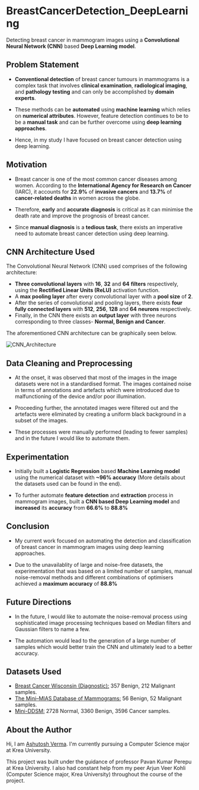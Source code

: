 # BreastCancerDetection_DeepLearning
Detecting breast cancer in mammogram images using a **Convolutional Neural Network (CNN)** based **Deep Learning model**.


## Problem Statement
- **Conventional detection** of breast cancer tumours in mammograms is a complex task that involves **clinical examination**, **radiological imaging**, and **pathology testing** and can only be accomplished by **domain experts**.

- These methods can be **automated** using **machine learning** which relies on **numerical attributes**. However, feature detection continues to be to be a **manual task** and can be further overcome using **deep learning approaches**.

- Hence, in my study I have focused on breast cancer detection using deep learning.


## Motivation
- Breast cancer is one of the most common cancer diseases among women. According to the **International Agency for Research on Cancer** (IARC), it accounts for **22.9%** of **invasive cancers** and **13.7%** of **cancer-related deaths** in women across the globe.

- Therefore, **early** and **accurate diagnosis** is critical as it can minimise the death rate and improve the prognosis of breast cancer.

- Since **manual diagnosis** is a **tedious task**, there exists an imperative need to automate breast cancer detection using deep learning.


## CNN Architecture Used
The Convolutional Neural Network (CNN) used comprises of the following architecture:
- **Three convolutional layers** with **16**, **32** and **64** **filters** respectively, using the **Rectified Linear Units (ReLU)** activation function.
- A **max pooling layer** after every convolutional layer with a **pool size** of **2**.
- After the series of convolutional and pooling layers, there exists **four fully connected layers** with **512**, **256**, **128** and **64** **neurons** respectively.
- Finally, in the CNN there exists an **output layer** with three neurons corresponding to three classes- **Normal, Benign and Cancer**.

The aforementioned CNN architecture can be graphically seen below.

![CNN_Architecture](https://user-images.githubusercontent.com/66971874/182913879-6d6288bd-bea5-463c-ae23-1341cb9002b7.png)


## Data Cleaning and Preprocessing
- At the onset, it was observed that most of the images in the image datasets were not in a standardised format. The images contained noise in terms of annotations and artefacts which were introduced due to malfunctioning of the device and/or poor illumination.

- Proceeding further, the annotated images were filtered out and the artefacts were eliminated by creating a uniform black background in a subset of the images.

- These processes were manually performed (leading to fewer samples) and in the future I would like to automate them.



## Experimentation
- Initially built a **Logistic Regression** based **Machine Learning model** using the numerical dataset with **~96% accuracy** (More details about the datasets used can be found in the end).

- To further automate **feature detection** and **extraction** process in mammogram images, built a **CNN based Deep Learning model** and **increased** its **accuracy** from **66.6%** to **88.8%**


## Conclusion
- My current work focused on automating the detection and classification of breast cancer in mammogram images using deep learning approaches.

- Due to the unavailablity of large and noise-free datasets, the experimentation that was based on a limited number of samples, manual noise-removal methods and different combinations of optimisers achieved a **maximum accuracy** of **88.8%**


## Future Directions
- In the future, I would like to automate the noise-removal process using sophisticated image processing techniques based on Median filters and Gaussian filters to name a few.

- The automation would lead to the generation of a large number of samples which would better train the CNN and ultimately lead to a better accuracy.


## Datasets Used
- [Breast Cancer Wisconsin (Diagnostic):](https://archive.ics.uci.edu/ml/datasets/Breast+Cancer+Wisconsin+%28Diagnostic%29) 357 Benign, 212 Malignant samples.
- [The Mini–MIAS Database of Mammograms:](http://peipa.essex.ac.uk/info/mias.html) 56 Benign, 52 Malignant samples.
- [Mini-DDSM:](https://www.kaggle.com/datasets/cheddad/miniddsm) 2728 Normal, 3360 Benign, 3596 Cancer samples.


## About the Author
Hi, I am [Ashutosh Verma](https://www.linkedin.com/in/kkashutosh/). I'm currently pursuing a Computer Science major at Krea University. 

This project was built under the guidance of professor Pavan Kumar Perepu at Krea University. I also had constant help from my peer Arjun Veer Kohli (Computer Science major,  Krea University) throughout the course of the project.

